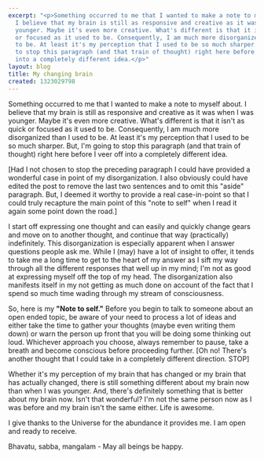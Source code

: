 ```yaml
---
excerpt: "<p>Something occurred to me that I wanted to make a note to myself about.
  I believe that my brain is still as responsive and creative as it was when I was
  younger. Maybe it's even more creative. What's different is that it isn't as quick
  or focused as it used to be. Consequently, I am much more disorganized than I used
  to be. At least it's my perception that I used to be so much sharper. But, I'm going
  to stop this paragraph (and that train of thought) right here before I veer off
  into a completely different idea.</p>"
layout: blog
title: My changing brain
created: 1323029798
---
```

<p>Something occurred to me that I wanted to make a note to myself about. I believe that my brain is still as responsive and creative as it was when I was younger. Maybe it's even more creative. What's different is that it isn't as quick or focused as it used to be. Consequently, I am much more disorganized than I used to be. At least it's my perception that I used to be so much sharper. But, I'm going to stop this paragraph (and that train of thought) right here before I veer off into a completely different idea.</p><p>[Had I not chosen to stop the preceding paragraph I could have provided a wonderful case in point of my disorganization. I also obviously could have edited the post to remove the last two sentences and to omit this "aside" paragraph. But, I deemed it worthy to provide a real case-in-point so that I could truly recapture the main point of this "note to self" when I read it again some point down the road.]</p><p>I start off expressing one thought and can easily and quickly change gears and move on to another thought, and continue that way (practically) indefinitely. This disorganization is especially apparent when I answer questions people ask me. While I (may) have a lot of insight to offer, it tends to take me a long time to get to the heart of my answer as I sift my way through all the different responses that well up in my mind; I'm not as good at expressing myself off the top of my head. The disorganization also manifests itself in my not getting as much done on account of the fact that I spend so much time wading through my stream of consciousness.</p><p>So, here is my <strong>"Note to self."</strong> Before you begin to talk to someone about an open ended topic, be aware of your need to process a lot of ideas and either take the time to gather your thoughts (maybe even writing them down) or warn the person up front that you will be doing some thinking out loud. Whichever approach you choose, always remember to pause, take a breath and become conscious before proceeding further. [Oh no! There's another thought that I could take in a completely different direction. STOP]</p><p>Whether it's my perception of my brain that has changed or my brain that has actually changed, there is still something different about my brain now than when I was younger. And, there's definitely something that is better about my brain now. Isn't that wonderful? I'm not the same person now as I was before and my brain isn't the same either. Life is awesome.</p><p>I give thanks to the Universe for the abundance it provides me. I am open and ready to receive.</p><p>Bhavatu, sabba, mangalam - May all beings be happy.</p>
